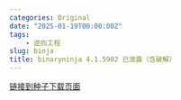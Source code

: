 ```yaml
---
categories: Original
date: "2025-01-19T00:00:00Z"
tags:
    - 逆向工程
slug: binja
title: binaryninja 4.1.5902 已泄露（含破解）
---
```


[链接到种子下载页面](https://web.archive.org/web/20250118234758/https://panzergranate.net/binja.html)

<!--
或者直接使用此[磁力链接](magnet:?xt=urn:btih:4620cf6b6e913ecb4e98698818cd9bee2cf1502c&dn=binja_release_7)。
-->
